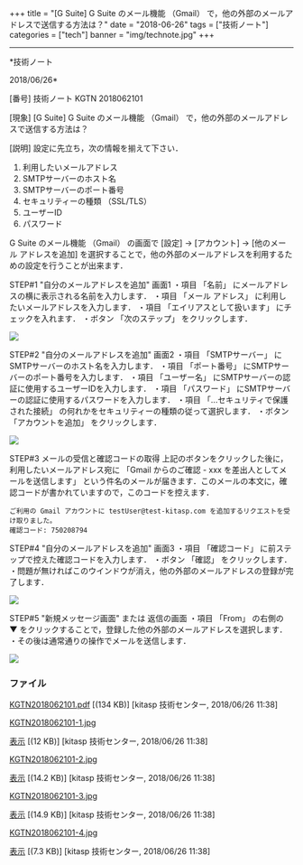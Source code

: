 ﻿+++
title = "[G Suite] G Suite のメール機能 （Gmail） で，他の外部のメールアドレスで送信する方法は？"
date = "2018-06-26"
tags = ["技術ノート"]
categories = ["tech"]
banner = "img/technote.jpg"
+++

-----------------------------------------------------------------------------------------------------------------------------

*技術ノート

2018/06/26*


[番号]
技術ノート KGTN 2018062101

[現象]
[G Suite] G Suite のメール機能 （Gmail）
で，他の外部のメールアドレスで送信する方法は？

[説明]
設定に先立ち，次の情報を揃えて下さい．

1. 利用したいメールアドレス
2. SMTPサーバーのホスト名
3. SMTPサーバーのポート番号
4. セキュリティーの種類 （SSL/TLS）
5. ユーザーID
6. パスワード

G Suite のメール機能 （Gmail） の画面で [設定] → [アカウント] →
[他のメール アドレスを追加]
を選択することで，他の外部のメールアドレスを利用するための設定を行うことが出来ます．

STEP#1 "自分のメールアドレスを追加" 画面1
・項目 「名前」 にメールアドレスの横に表示される名前を入力します．
・項目 「メール アドレス」 に利用したいメールアドレスを入力します．
・項目 「エイリアスとして扱います」 にチェックを入れます．
・ボタン 「次のステップ」 をクリックします．

![](http://techreport.kitasp.net/attachments/download/4076/KGTN2018062101-1.jpg)

STEP#2 "自分のメールアドレスを追加" 画面2
・項目 「SMTPサーバー」 にSMTPサーバーのホスト名を入力します．
・項目 「ポート番号」 にSMTPサーバーのポート番号を入力します．
・項目 「ユーザー名」
にSMTPサーバーの認証に使用するユーザーIDを入力します．
・項目 「パスワード」
にSMTPサーバーの認証に使用するパスワードを入力します．
・項目 「...セキュリティで保護された接続」
の何れかをセキュリティーの種類の従って選択します．
・ボタン 「アカウントを追加」 をクリックします．

![](http://techreport.kitasp.net/attachments/download/4077/KGTN2018062101-2.jpg)

STEP#3 メールの受信と確認コードの取得
上記のボタンをクリックした後に，利用したいメールアドレス宛に 「Gmail
からのご確認 - xxx を差出人としてメールを送信します」
という件名のメールが届きます．このメールの本文に，確認コードが書かれていますので，このコードを控えます．

    ご利用の Gmail アカウントに testUser@test-kitasp.com を追加するリクエストを受け取りました。
    確認コード: 750208794

STEP#4 "自分のメールアドレスを追加" 画面3
・項目 「確認コード」 に前ステップで控えた確認コードを入力します．
・ボタン 「確認」 をクリックします．
・問題が無ければこのウインドウが消え，他の外部のメールアドレスの登録が完了します．

![](http://techreport.kitasp.net/attachments/download/4078/KGTN2018062101-3.jpg)

STEP#5 "新規メッセージ画面" または 返信の画面
・項目 「From」 の右側の ▼
をクリックすることで，登録した他の外部のメールアドレスを選択します．
・その後は通常通りの操作でメールを送信します．

![](http://techreport.kitasp.net/attachments/download/4079/KGTN2018062101-4.jpg)


### ファイル

 
 


[KGTN2018062101.pdf](http://techreport.kitasp.net/attachments/download/4075/KGTN2018062101.pdf)
 [(134 KB)] [kitasp 技術センター, 2018/06/26
11:38]

[KGTN2018062101-1.jpg](http://techreport.kitasp.net/attachments/download/4076/KGTN2018062101-1.jpg)

[表示](http://techreport.kitasp.net/attachments/4076/KGTN2018062101-1.jpg "表示")
 [(12 KB)] [kitasp 技術センター, 2018/06/26
11:38]

[KGTN2018062101-2.jpg](http://techreport.kitasp.net/attachments/download/4077/KGTN2018062101-2.jpg)

[表示](http://techreport.kitasp.net/attachments/4077/KGTN2018062101-2.jpg "表示")
 [(14.2 KB)] [kitasp 技術センター, 2018/06/26
11:38]

[KGTN2018062101-3.jpg](http://techreport.kitasp.net/attachments/download/4078/KGTN2018062101-3.jpg)

[表示](http://techreport.kitasp.net/attachments/4078/KGTN2018062101-3.jpg "表示")
 [(14.9 KB)] [kitasp 技術センター, 2018/06/26
11:38]

[KGTN2018062101-4.jpg](http://techreport.kitasp.net/attachments/download/4079/KGTN2018062101-4.jpg)

[表示](http://techreport.kitasp.net/attachments/4079/KGTN2018062101-4.jpg "表示")
 [(7.3 KB)] [kitasp 技術センター, 2018/06/26
11:38]


 


 

